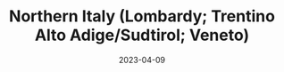 ---
post_id:    2023-04-IT
title:      Northern Italy (Lombardy; Trentino Alto Adige/Sudtirol; Veneto)
date:       2023-04-09
date_start: 2023-04-05
date_end:   2023-04-10
images:
  - ext:    2023-04-IT_00.jpg
    width:  3000
    height: 2142
    ar:			5-7
    meta:   Parco Naturale Regionale della Lessinia
tags:
  - Travel
  - Europe
---